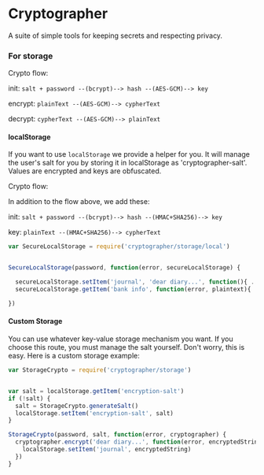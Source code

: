 # Cryptographer

A suite of simple tools for keeping secrets and respecting privacy.


### For storage

Crypto flow:

init: `salt + password --(bcrypt)--> hash --(AES-GCM)--> key`

encrypt: `plainText --(AES-GCM)--> cypherText`

decrypt: `cypherText --(AES-GCM)--> plainText`

#### localStorage

If you want to use `localStorage` we provide a helper for you.
It will manage the user's salt for you by storing it in localStorage
as 'cryptographer-salt'. Values are encrypted and keys are obfuscated.

Crypto flow:

In addition to the flow above, we add these:

init: `salt + password --(bcrypt)--> hash --(HMAC+SHA256)--> key`

key: `plainText --(HMAC+SHA256)--> cypherText`

```js
var SecureLocalStorage = require('cryptographer/storage/local')


SecureLocalStorage(password, function(error, secureLocalStorage) {

  secureLocalStorage.setItem('journal', 'dear diary...', function(){ ... })
  secureLocalStorage.getItem('bank info', function(error, plaintext){ ... })

})
```

#### Custom Storage

You can use whatever key-value storage mechanism you want.
If you choose this route, you must manage the salt yourself.
Don't worry, this is easy.
Here is a custom storage example:

```js
var StorageCrypto = require('cryptographer/storage')


var salt = localStorage.getItem('encryption-salt')
if (!salt) {
  salt = StorageCrypto.generateSalt()
  localStorage.setItem('encryption-salt', salt)
}

StorageCrypto(password, salt, function(error, cryptographer) {
  cryptographer.encrypt('dear diary...', function(error, encryptedString){
    localStorage.setItem('journal', encryptedString)
  })
}
```
